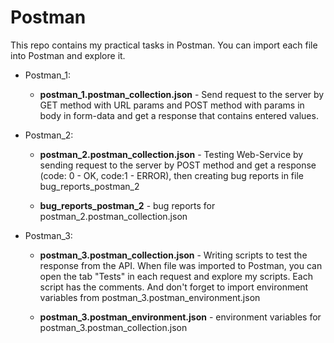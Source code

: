 # Postman

This repo contains my practical tasks in Postman. You can import each file into Postman and explore it.

- Postman_1: 

  - <b>postman_1.postman_collection.json</b> - Send request to the server by GET method with URL params and POST method with params in body in form-data and get a response that contains entered values.

- Postman_2:
  - <b>postman_2.postman_collection.json</b> - Testing Web-Service by sending request to the server by POST method and get a response (code: 0 - OK, code:1 - ERROR), then creating bug reports in file bug_reports_postman_2

  - <b>bug_reports_postman_2</b> - bug reports for postman_2.postman_collection.json

- Postman_3:
  - <b>postman_3.postman_collection.json</b> - Writing scripts to test the response from the API. When file was imported to Postman, you can open the tab "Tests" in each request and explore my scripts. Each script has the comments. And don't forget to import environment variables from postman_3.postman_environment.json

  - <b>postman_3.postman_environment.json</b> - environment variables for postman_3.postman_collection.json


